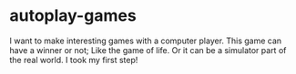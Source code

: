 # autoplay-games

I want to make interesting games with a computer player. This game can have a winner or not; Like the game of life. Or it can be a simulator part of the real world. I took my first step!
